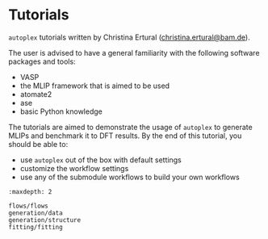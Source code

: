 Tutorials
==========

`autoplex` tutorials written by Christina Ertural ([christina.ertural@bam.de](mailto:christina.ertural@bam.de)).

The user is advised to have a general familiarity with the following software packages and tools:
 * VASP
 * the MLIP framework that is aimed to be used
 * atomate2
 * ase
 * basic Python knowledge

The tutorials are aimed to demonstrate the usage of `autoplex` to generate MLIPs and benchmark it to DFT results.
By the end of this tutorial, you should be able to:

* use `autoplex` out of the box with default settings
* customize the workflow settings
* use any of the submodule workflows to build your own workflows

```{toctree}
:maxdepth: 2

flows/flows
generation/data
generation/structure
fitting/fitting
```